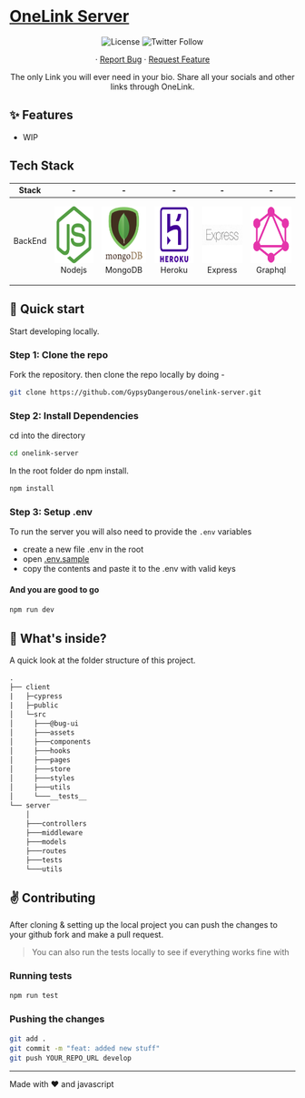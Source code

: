 <br />
<p align="center">
  <a href="#">
    <h1>OneLink Server</h1>
  </a>

  <p align="center">
    <img alt="License" src="https://img.shields.io/github/license/GypsyDangerous/onelink-server?style=for-the-badge" />
    <img alt="Twitter Follow" src="https://img.shields.io/twitter/follow/snyderling_?style=for-the-badge" />
  </p>

  <p align="center">
    <!-- <a href="https://bugvilla.herokuapp.com">View Demo</a> -->
    ·
    <a href="https://github.com/GypsyDangerous/onelink-server/issues">Report Bug</a>
    ·
    <a href="https://github.com/GypsyDangerous/onelink-server/issues">Request Feature</a>
  </p>
</p>

<p align="center">The only Link you will ever need in your bio. Share all your socials and other links through OneLink.</p>

## ✨ Features

-   WIP

## Tech Stack

| Stack   | -                                                                                                | -                                                                                                 | -                                                                                                | -                                                                                                  | -                                                                                                  |
| ------- | ------------------------------------------------------------------------------------------------ | ------------------------------------------------------------------------------------------------- | ------------------------------------------------------------------------------------------------ | -------------------------------------------------------------------------------------------------- | -------------------------------------------------------------------------------------------------- |
| BackEnd | <p align="center"><img src="./assets/nodejs_logo.png" width="100" height="100"> <br />Nodejs</p> | <p align="center"><img src="./assets/mongo_logo2.png" width="100" height="100"> <br />MongoDB</p> | <p align="center"><img src="./assets/heroku_logo.png" width="100" height="100"> <br />Heroku</p> | <p align="center"><img src="./assets/express_logo.png" width="100" height="100"> <br />Express</p> | <p align="center"><img src="./assets/graphql_logo.png" width="100" height="100"> <br />Graphql</p> |

## :rocket: Quick start

Start developing locally.

### Step 1: Clone the repo

Fork the repository. then clone the repo locally by doing -

```sh
git clone https://github.com/GypsyDangerous/onelink-server.git
```

### Step 2: Install Dependencies

cd into the directory

```sh
cd onelink-server
```

In the root folder do npm install.

```sh
npm install
```

### Step 3: Setup .env

To run the server you will also need to provide the `.env` variables

-   create a new file .env in the root
-   open [.env.sample](./.env.sample)
-   copy the contents and paste it to the .env with valid keys

#### And you are good to go

```sh
npm run dev
```

## :open_file_folder: What's inside?

A quick look at the folder structure of this project.

    .
    ├── client
    |   ├─cypress
    |   ├─public
    │   └─src
    │     ├───@bug-ui
    │     ├───assets
    │     ├───components
    │     ├───hooks
    │     ├───pages
    │     ├───store
    │     ├───styles
    │     ├───utils
    │     └───__tests__
    └── server
        │
        ├───controllers
        ├───middleware
        ├───models
        ├───routes
        ├───tests
        └───utils

## :v: Contributing

After cloning & setting up the local project you can push the changes to your github fork and make a pull request.

> You can also run the tests locally to see if everything works fine with

### Running tests

```bash
npm run test
```

### Pushing the changes

```bash
git add .
git commit -m "feat: added new stuff"
git push YOUR_REPO_URL develop
```

---

Made with :heart: and javascript
